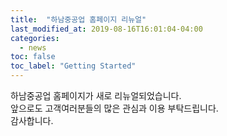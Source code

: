 ```yaml
---
title:  "하남중공업 홈페이지 리뉴얼"
last_modified_at: 2019-08-16T16:01:04-04:00
categories: 
  - news
toc: false
toc_label: "Getting Started"
---
```


하남중공업 홈페이지가 새로 리뉴얼되었습니다.  
앞으로도 고객여러분들의 많은 관심과 이용 부탁드립니다.  
감사합니다.  